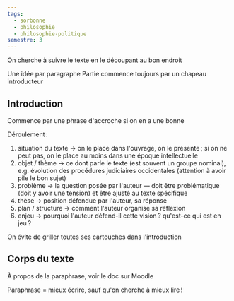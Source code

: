 ```yaml
---
tags:
  - sorbonne
  - philosophie
  - philosophie-politique
semestre: 3
---
```

On cherche à suivre le texte en le découpant au bon endroit

Une idée par paragraphe
Partie commence toujours par un chapeau introducteur
## Introduction
Commence par une phrase d'accroche si on en a une bonne

Déroulement :
1. situation du texte -> on le place dans l'ouvrage, on le présente ; si on ne peut pas, on le place au moins dans une époque intellectuelle
2. objet / thème -> ce dont parle le texte (est souvent un groupe nominal), e.g. évolution des procédures judiciaires occidentales (attention à avoir pile le bon sujet)
3. problème -> la question posée par l'auteur — doit être problématique (doit y avoir une tension) et être ajusté au texte spécifique
4. thèse -> position défendue par l'auteur, sa réponse
5. plan / structure -> comment l'auteur organise sa réflexion
6. enjeu -> pourquoi l'auteur défend-il cette vision ? qu'est-ce qui est en jeu ?

On évite de griller toutes ses cartouches dans l'introduction
## Corps du texte
À propos de la paraphrase, voir le doc sur Moodle

Paraphrase = mieux écrire, sauf qu'on cherche à mieux lire !